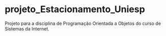 # projeto_Estacionamento_Uniesp
Projeto para a disciplina de Programação Orientada a Objetos do curso de Sistemas da Internet.
